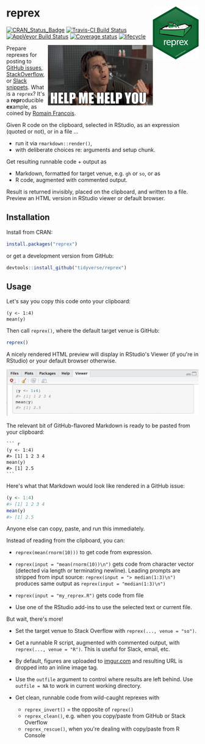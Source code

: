 
<!-- README.md is generated from README.Rmd. Please edit that file -->
reprex <img src="man/figures/logo.png" align="right" />
=======================================================

[![CRAN\_Status\_Badge](http://www.r-pkg.org/badges/version/reprex)](https://cran.r-project.org/package=reprex) [![Travis-CI Build Status](https://travis-ci.org/tidyverse/reprex.svg?branch=master)](https://travis-ci.org/tidyverse/reprex) [![AppVeyor Build Status](https://ci.appveyor.com/api/projects/status/github/tidyverse/reprex?branch=master&svg=true)](https://ci.appveyor.com/project/tidyverse/reprex) [![Coverage status](https://codecov.io/gh/tidyverse/reprex/branch/master/graph/badge.svg)](https://codecov.io/github/tidyverse/reprex?branch=master) [![lifecycle](https://img.shields.io/badge/lifecycle-stable-brightgreen.svg)](https://tidyverse.org)

<a href="https://nypdecider.files.wordpress.com/2014/08/help-me-help-you.gif"><img src="man/figures/help-me-help-you.png" align="right" /></a>Prepare reprexes for posting to [GitHub issues](https://guides.github.com/features/issues/), [StackOverflow](http://stackoverflow.com/questions/tagged/r), or [Slack snippets](https://get.slack.help/hc/en-us/articles/204145658-Create-a-snippet). What is a `reprex`? It's a **repr**oducible **ex**ample, as coined by [Romain Francois](https://twitter.com/romain_francois/status/530011023743655936).

Given R code on the clipboard, selected in RStudio, as an expression (quoted or not), or in a file ...

-   run it via `rmarkdown::render()`,
-   with deliberate choices re: arguments and setup chunk.

Get resulting runnable code + output as

-   Markdown, formatted for target venue, e.g. `gh` or `so`, or as
-   R code, augmented with commented output.

Result is returned invisibly, placed on the clipboard, and written to a file. Preview an HTML version in RStudio viewer or default browser.

Installation
------------

Install from CRAN:

``` r
install.packages("reprex")
```

or get a development version from GitHub:

``` r
devtools::install_github("tidyverse/reprex")
```

Usage
-----

Let's say you copy this code onto your clipboard:

    (y <- 1:4)
    mean(y)

Then call `reprex()`, where the default target venue is GitHub:

``` r
reprex()
```

A nicely rendered HTML preview will display in RStudio's Viewer (if you're in RStudio) or your default browser otherwise.

![](man/figures/README-viewer-screenshot.png)

The relevant bit of GitHub-flavored Markdown is ready to be pasted from your clipboard:

    ``` r
    (y <- 1:4)
    #> [1] 1 2 3 4
    mean(y)
    #> [1] 2.5
    ```

Here's what that Markdown would look like rendered in a GitHub issue:

``` r
(y <- 1:4)
#> [1] 1 2 3 4
mean(y)
#> [1] 2.5
```

Anyone else can copy, paste, and run this immediately.

Instead of reading from the clipboard, you can:

-   `reprex(mean(rnorm(10)))` to get code from expression.

-   `reprex(input = "mean(rnorm(10))\n")` gets code from character vector (detected via length or terminating newline). Leading prompts are stripped from input source: `reprex(input = "> median(1:3)\n")` produces same output as `reprex(input = "median(1:3)\n")`

-   `reprex(input = "my_reprex.R")` gets code from file

-   Use one of the RStudio add-ins to use the selected text or current file.

But wait, there's more!

-   Set the target venue to Stack Overflow with `reprex(..., venue = "so")`.

-   Get a runnable R script, augmented with commented output, with `reprex(..., venue = "R")`. This is useful for Slack, email, etc.

-   By default, figures are uploaded to [imgur.com](http://imgur.com) and resulting URL is dropped into an inline image tag.

-   Use the `outfile` argument to control where results are left behind. Use `outfile = NA` to work in current working directory.

-   Get clean, runnable code from wild-caught reprexes with
    -   `reprex_invert()` = the opposite of `reprex()`
    -   `reprex_clean()`, e.g. when you copy/paste from GitHub or Stack Overflow
    -   `reprex_rescue()`, when you're dealing with copy/paste from R Console
